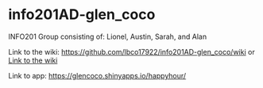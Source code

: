# info201AD-glen_coco
INFO201 Group consisting of: Lionel, Austin, Sarah, and Alan

Link to the wiki: https://github.com/lbco17922/info201AD-glen_coco/wiki
or
[Link to the wiki](https://github.com/lbco17922/info201AD-glen_coco/wiki)

Link to app: https://glencoco.shinyapps.io/happyhour/
